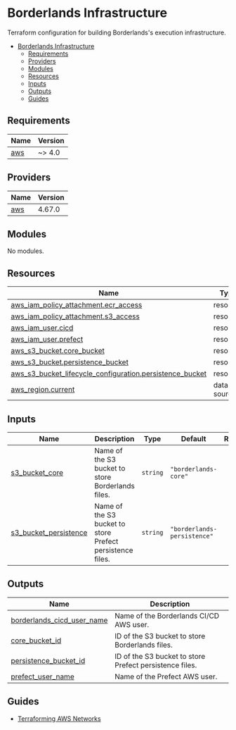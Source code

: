 # Borderlands Infrastructure

Terraform configuration for building Borderlands's execution infrastructure.

- [Borderlands Infrastructure](#borderlands-infrastructure)
  - [Requirements](#requirements)
  - [Providers](#providers)
  - [Modules](#modules)
  - [Resources](#resources)
  - [Inputs](#inputs)
  - [Outputs](#outputs)
  - [Guides](#guides)

<!-- BEGIN_TF_DOCS -->
## Requirements

| Name | Version |
|------|---------|
| <a name="requirement_aws"></a> [aws](#requirement\_aws) | ~> 4.0 |

## Providers

| Name | Version |
|------|---------|
| <a name="provider_aws"></a> [aws](#provider\_aws) | 4.67.0 |

## Modules

No modules.

## Resources

| Name | Type |
|------|------|
| [aws_iam_policy_attachment.ecr_access](https://registry.terraform.io/providers/hashicorp/aws/latest/docs/resources/iam_policy_attachment) | resource |
| [aws_iam_policy_attachment.s3_access](https://registry.terraform.io/providers/hashicorp/aws/latest/docs/resources/iam_policy_attachment) | resource |
| [aws_iam_user.cicd](https://registry.terraform.io/providers/hashicorp/aws/latest/docs/resources/iam_user) | resource |
| [aws_iam_user.prefect](https://registry.terraform.io/providers/hashicorp/aws/latest/docs/resources/iam_user) | resource |
| [aws_s3_bucket.core_bucket](https://registry.terraform.io/providers/hashicorp/aws/latest/docs/resources/s3_bucket) | resource |
| [aws_s3_bucket.persistence_bucket](https://registry.terraform.io/providers/hashicorp/aws/latest/docs/resources/s3_bucket) | resource |
| [aws_s3_bucket_lifecycle_configuration.persistence_bucket](https://registry.terraform.io/providers/hashicorp/aws/latest/docs/resources/s3_bucket_lifecycle_configuration) | resource |
| [aws_region.current](https://registry.terraform.io/providers/hashicorp/aws/latest/docs/data-sources/region) | data source |

## Inputs

| Name | Description | Type | Default | Required |
|------|-------------|------|---------|:--------:|
| <a name="input_s3_bucket_core"></a> [s3\_bucket\_core](#input\_s3\_bucket\_core) | Name of the S3 bucket to store Borderlands files. | `string` | `"borderlands-core"` | no |
| <a name="input_s3_bucket_persistence"></a> [s3\_bucket\_persistence](#input\_s3\_bucket\_persistence) | Name of the S3 bucket to store Prefect persistence files. | `string` | `"borderlands-persistence"` | no |

## Outputs

| Name | Description |
|------|-------------|
| <a name="output_borderlands_cicd_user_name"></a> [borderlands\_cicd\_user\_name](#output\_borderlands\_cicd\_user\_name) | Name of the Borderlands CI/CD AWS user. |
| <a name="output_core_bucket_id"></a> [core\_bucket\_id](#output\_core\_bucket\_id) | ID of the S3 bucket to store Borderlands files. |
| <a name="output_persistence_bucket_id"></a> [persistence\_bucket\_id](#output\_persistence\_bucket\_id) | ID of the S3 bucket to store Prefect persistence files. |
| <a name="output_prefect_user_name"></a> [prefect\_user\_name](#output\_prefect\_user\_name) | Name of the Prefect AWS user. |
<!-- END_TF_DOCS -->

## Guides

- [Terraforming AWS Networks](https://medium.com/appgambit/terraform-aws-vpc-with-private-public-subnets-with-nat-4094ad2ab331)
